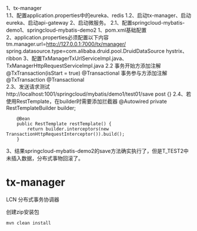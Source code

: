 1、tx-manager   
    1.1、配置application.properties中的eureka、redis
    1.2、启动tx-manager、启动eureka、启动api-gateway
2、启动微服务。
    2.1、配置springcloud-mybatis-demo1、springcloud-mybatis-demo2
        1、pom.xml基础配置  
        2、application.properties必须配置以下内容
            tm.manager.url=http://127.0.0.1:7000/tx/manager/
            spring.datasource.type=com.alibaba.druid.pool.DruidDataSource
            hystrix、ribbon
        3、配置TxManagerTxUrlServiceImpl.java、TxManagerHttpRequestServiceImpl.java
    2.2 事务开始方添加注解
           @TxTransaction(isStart = true)
           @Transactional 
        事务参与方添加注解
           @TxTransaction
           @Transactional             
    2.3、发送请求测试
         http://localhost:1001/springcloud/mybatis/demo1/test01/save
         post
         {}
    2.4、若使用RestTemplate，在builder时需要添加拦截器
        @Autowired
        private RestTemplateBuilder builder;
    
        @Bean
        public RestTemplate restTemplate() {
            return builder.interceptors(new TransactionHttpRequestInterceptor()).build();
        }  
                       
3、结果springcloud-mybatis-demo2的save方法确实执行了，但是T_TEST2中未插入数据，分布式事物回滚了。
             
    
# tx-manager

LCN 分布式事务协调器

创建zip安装包

`mvn clean install `
